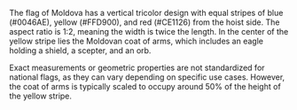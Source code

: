 The flag of Moldova has a vertical tricolor design with equal stripes of blue (#0046AE), yellow (#FFD900), and red (#CE1126) from the hoist side. The aspect ratio is 1:2, meaning the width is twice the length. In the center of the yellow stripe lies the Moldovan coat of arms, which includes an eagle holding a shield, a scepter, and an orb.

Exact measurements or geometric properties are not standardized for national flags, as they can vary depending on specific use cases. However, the coat of arms is typically scaled to occupy around 50% of the height of the yellow stripe.